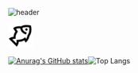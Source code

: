 ![header](https://capsule-render.vercel.app/api?type=waving&color=0:5BCEFA,100:F5A9B8&height=230&section=header&text=Pwyll&animation=fadeIn&fontSize=90&fontColor=FFFFFF)

<a href="">
  <img height="50" src="assets/fish.svg">
</a>

[![Anurag's GitHub stats](https://github-readme-stats.vercel.app/api?username=Pwyll38&theme=cobalt&hide_border=true)](https://github.com/anuraghazra/github-readme-stats)![Top Langs](https://github-readme-stats.vercel.app/api/top-langs/?username=Pwyll38&&theme=cobalt&hide_border=true&hide_progress=true)
